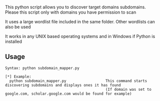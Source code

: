 This python script allows you to discover target domains subdomains. Please this script only with domains you have permission to scan

It uses a large wordlist file included in the same folder. Other wordlists can also be used

It works in any UNIX based operating systems and in Windows if Python is installed

## Usage

```
Syntax: python subdomain_mapper.py

[*] Example:
  python subdomain_mapper.py                  This command starts discovering subdomains and displays ones it has found 
                                              (If domain was set to google.com, scholar.google.com would be found for example)

```
